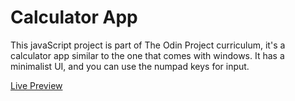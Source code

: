# Calculator App

This javaScript project is part of The Odin Project curriculum, it's a calculator app similar to the one that comes with windows. It has a minimalist UI, and you can use the numpad keys for input.

[Live Preview](https://seasandf88.github.io/calculator_app/)
